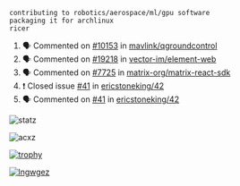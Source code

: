 ```
contributing to robotics/aerospace/ml/gpu software
packaging it for archlinux
ricer
```

<!--START_SECTION:activity-->
1. 🗣 Commented on [#10153](https://github.com/mavlink/qgroundcontrol/issues/10153) in [mavlink/qgroundcontrol](https://github.com/mavlink/qgroundcontrol)
2. 🗣 Commented on [#19218](https://github.com/vector-im/element-web/issues/19218) in [vector-im/element-web](https://github.com/vector-im/element-web)
3. 🗣 Commented on [#7725](https://github.com/matrix-org/matrix-react-sdk/issues/7725) in [matrix-org/matrix-react-sdk](https://github.com/matrix-org/matrix-react-sdk)
4. ❗️ Closed issue [#41](https://github.com/ericstoneking/42/issues/41) in [ericstoneking/42](https://github.com/ericstoneking/42)
5. 🗣 Commented on [#41](https://github.com/ericstoneking/42/issues/41) in [ericstoneking/42](https://github.com/ericstoneking/42)
<!--END_SECTION:activity-->


![statz](https://github-readme-stats.vercel.app/api?username=acxz&include_all_commits=true&show_icons=true)

<p><img align="center" src="https://github-readme-streak-stats.herokuapp.com/?user=acxz&" alt="acxz" /></p>

[![trophy](https://github-profile-trophy.vercel.app/?username=acxz)](https://github.com/ryo-ma/github-profile-trophy)

[![lngwgez](https://github-readme-stats.vercel.app/api/top-langs/?username=acxz&layout=compact)](https://github.com/acxz/github-readme-stats)

